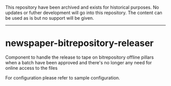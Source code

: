 This repository have been archived and exists for historical purposes. 
No updates or futher development will go into this repository. The content can be used as is but no support will be given. 

---

newspaper-bitrepository-releaser
================================

Component to handle the release to tape on bitrepository offline pillars 
when a batch have been approved and there's no longer any need for online 
access to the files

For configuration please refer to sample configuration.
